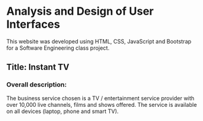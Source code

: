# Analysis and Design of User Interfaces
This website was developed using HTML, CSS, JavaScript and Bootstrap for a Software Engineering class project.

## Title: Instant TV

### Overall description: 
The business service chosen is a TV / entertainment service provider with over 10,000 live channels, films and shows offered. The service is available on all devices (laptop, phone and smart TV).

